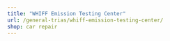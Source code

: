 ```yaml
---
title: "WHIFF Emission Testing Center"
url: /general-trias/whiff-emission-testing-center/
shop: car repair
---
```

